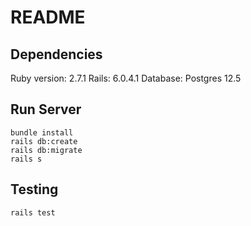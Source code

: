# README

## Dependencies

Ruby version: 2.7.1
Rails: 6.0.4.1
Database: Postgres 12.5

## Run Server

```
bundle install
rails db:create
rails db:migrate
rails s
```

## Testing

```
rails test
```
